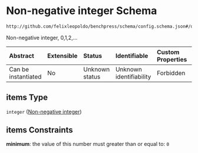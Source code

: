 # Non-negative integer Schema

```txt
http://github.com/felixleopoldo/benchpress/schema/config.schema.json#/definitions/flexnonnegint/anyOf/1/items
```

Non-negative integer, 0,1,2,...

| Abstract            | Extensible | Status         | Identifiable            | Custom Properties | Additional Properties | Access Restrictions | Defined In                                                                    |
| :------------------ | :--------- | :------------- | :---------------------- | :---------------- | :-------------------- | :------------------ | :---------------------------------------------------------------------------- |
| Can be instantiated | No         | Unknown status | Unknown identifiability | Forbidden         | Allowed               | none                | [config.schema.json*](../../../out/config.schema.json "open original schema") |

## items Type

`integer` ([Non-negative integer](config-definitions-non-negative-integers-anyof-non-negative-integer-list-non-negative-integer.md))

## items Constraints

**minimum**: the value of this number must greater than or equal to: `0`
